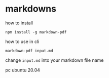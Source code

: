 # markdowns  

how to install

```cmd:how-to-install
npm install -g markdown-pdf
```

how to use in cli

```cmd:how-to-use
markdown-pdf input.md
```

change `input.md` into your markdown file name

pc
ubuntu 20.04
